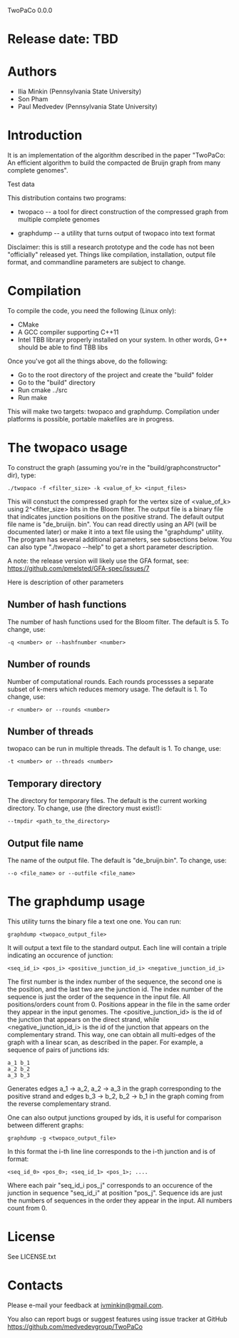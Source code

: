TwoPaCo 0.0.0	

Release date: TBD
=================

Authors
=======
* Ilia Minkin (Pennsylvania State University)
* Son Pham
* Paul Medvedev (Pennsylvania State University)

Introduction
============
It is an implementation of the algorithm described in the paper
"TwoPaCo: An efficient algorithm to build the compacted de Bruijn graph from
many complete genomes".

Test data

This distribution contains two programs:

* twopaco -- a tool for direct construction of the compressed graph from 
multiple complete genomes

* graphdump -- a utility that turns output of twopaco into text format

Disclaimer: this is still a research prototype and the code has not been
"officially" released yet. Things like compilation, installation, output
file format, and commandline parameters are subject to change.

Compilation
===========
To compile the code, you need the following (Linux only):

* CMake 
* A GCC compiler supporting C++11
* Intel TBB library properly installed on your system. In other words, G++
  should be able to find TBB libs 

Once you've got all the things above, do the following:

* Go to the root directory of the project and create the "build" folder
* Go to the "build" directory
* Run cmake ../src
* Run make

This will make two targets: twopaco and graphdump.
Compilation under platforms is possible, portable makefiles are in progress.

The twopaco usage
=============
To construct the graph (assuming you're in the "build/graphconstructor" dir), type:

	./twopaco -f <filter_size> -k <value_of_k> <input_files>

This will constuct the compressed graph for the vertex size of \<value_of_k\> using
2^\<filter_size\> bits in the Bloom filter. The output file is a binary file that
indicates junction positions on the positive strand. The default output file name
is "de_bruiijn. bin". You can read directly using an API (will be documented later)
or make it into a text file using the "graphdump" utility. The program has several
additional parameters, see subsections below. You can also type "./twopaco --help"
to get a short parameter description.

A note: the release version will likely use the GFA format, see:
https://github.com/pmelsted/GFA-spec/issues/7

Here is description of other parameters 

Number of hash functions
------------------------
The number of hash functions used for the Bloom filter. The default is 5. To
change, use:

	-q <number> or --hashfnumber <number>

Number of rounds
----------------
Number of computational rounds. Each rounds processses a separate subset of k-mers
which reduces memory usage. The default is 1. To change, use:

	-r <number> or --rounds <number>

Number of threads
-----------------
twopaco can be run in multiple threads. The default is 1. To change, use:

	-t <number> or --threads <number>

Temporary directory
-------------------
The directory for temporary files. The default is the current working directory.
To change, use (the directory must exist!):

	--tmpdir <path_to_the_directory>

Output file name
----------------
The name of the output file. The default is "de_bruijn.bin". To change, use:

	--o <file_name> or --outfile <file_name>

The graphdump usage
===================
This utility turns the binary file a text one one. You can run:

	graphdump <twopaco_output_file>

It will output a text file to the standard output. Each line will contain a 
triple indicating an occurence of junction:

	<seq_id_i> <pos_i> <positive_junction_id_i> <negative_junction_id_i>

The first number is the index number of the sequence, the second one is the
position, and the last two are the junction id. The index number of the sequence
is just the order of the sequence in the input file. All positions/orders count
from 0. Positions appear in the file in the same order they appear in the input
genomes. The \<positive_junction_id\> is the id of the junction that appears on
the direct strand, while \<negative_junction_id_i> is the id of the junction
that appears on the complementary strand. This way, one can obtain all multi-edges
of the graph with a linear scan, as described in the paper. For example, a sequence
of pairs of junctions ids:

	a_1 b_1
	a_2 b_2
	a_3 b_3

Generates edges a_1 -> a_2, a_2 -> a_3 in the graph corresponding to the positive
strand and edges b_3 -> b_2, b_2 -> b_1 in the graph coming from the reverse 
complementary strand.	

One can also output junctions grouped by ids, it is useful for comparison between
different graphs:

	graphdump -g <twopaco_output_file>

In this format the i-th line line corresponds to the i-th junction and is of format:

	<seq_id_0> <pos_0>; <seq_id_1> <pos_1>; ....

Where each pair "seq_id_i pos_j" corresponds to an occurence of the junction in
sequence "seq_id_i" at position "pos_j". Sequence ids are just the numbers of sequences
in the order they appear in the input. All numbers count from 0.


License
=======
See LICENSE.txt

Contacts
========
Please e-mail your feedback at ivminkin@gmail.com.

You also can report bugs or suggest features using issue tracker at GitHub
https://github.com/medvedevgroup/TwoPaCo
